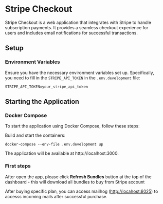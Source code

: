# Stripe Checkout

Stripe Checkout is a web application that integrates with Stripe to handle subscription payments. It provides a seamless checkout experience for users and includes email notifications for successful transactions.

## Setup

### Environment Variables

Ensure you have the necessary environment variables set up. Specifically, you need to fill in the `STRIPE_API_TOKEN` in the `.env.development` file:

```
STRIPE_API_TOKEN=your_stripe_api_token
```

## Starting the Application

### Docker Compose

To start the application using Docker Compose, follow these steps:

Build and start the containers:

```
docker-compose --env-file .env.development up
```

The application will be available at http://localhost:3000.

### First steps

After open the app, please click **Refresh Bundles** button at the top of the dashboard - this will download all bundles to buy from Stripe account

After buying specific plan, you can access mailhog ([http://locahost:8025](http://localhost:8025)) to accesss incoming mails after successful purchase.
